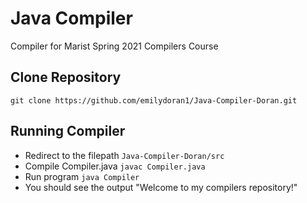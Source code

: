 # Java Compiler
Compiler for Marist Spring 2021 Compilers Course

## Clone Repository
`git clone https://github.com/emilydoran1/Java-Compiler-Doran.git` 

## Running Compiler 
* Redirect to the filepath `Java-Compiler-Doran/src`
* Compile Compiler.java `javac Compiler.java`
* Run program `java Compiler`
* You should see the output "Welcome to my compilers repository!"
